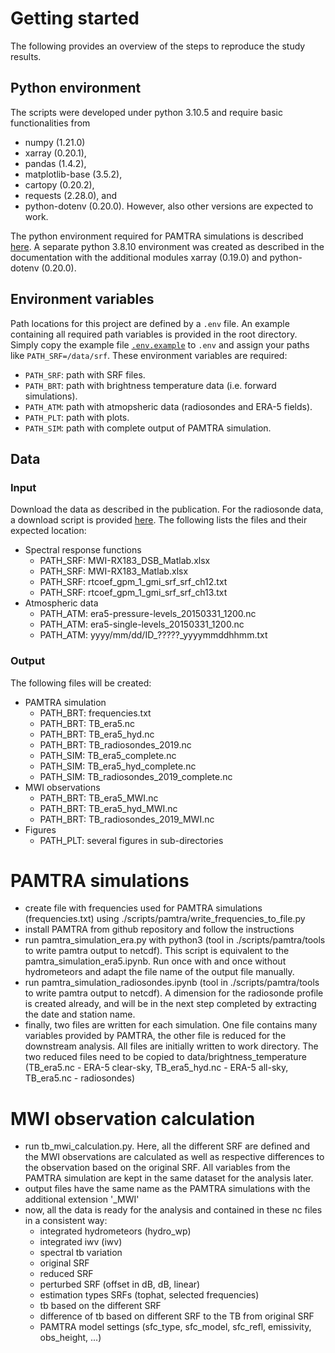 # Getting started
The following provides an overview of the steps to reproduce the study results.

## Python environment
The scripts were developed under python 3.10.5 and require basic functionalities 
from 
- numpy (1.21.0)
- xarray (0.20.1), 
- pandas (1.4.2), 
- matplotlib-base (3.5.2), 
- cartopy (0.20.2), 
- requests (2.28.0), and 
- python-dotenv (0.20.0). 
However, also other versions are expected to work.

The python environment required for PAMTRA simulations is described
[here](https://pamtra.readthedocs.io/en/latest/installation.html). 
A separate python 3.8.10 environment was created as described in the 
documentation with the additional modules xarray (0.19.0) and python-dotenv 
(0.20.0).

## Environment variables
Path locations for this project are defined by a `.env` file. An example
containing all required path variables is provided in the root directory.
Simply copy the example file [`.env.example`](../.env.example) to `.env` and 
assign your paths like `PATH_SRF=/data/srf`. These environment variables are 
required:
- `PATH_SRF`: path with SRF files.
- `PATH_BRT`: path with brightness temperature data (i.e. forward simulations).
- `PATH_ATM`: path with atmopsheric data (radiosondes and ERA-5 fields).
- `PATH_PLT`: path with plots.
- `PATH_SIM`: path with complete output of PAMTRA simulation.

## Data
### Input
Download the data as described in the publication. For the radiosonde data, a
download script is provided [here](../src/helpers/download_radiosondes.py).
The following lists the files and their expected location:
- Spectral response functions
    - PATH_SRF: MWI-RX183_DSB_Matlab.xlsx
    - PATH_SRF: MWI-RX183_Matlab.xlsx
    - PATH_SRF: rtcoef_gpm_1_gmi_srf_srf_ch12.txt
    - PATH_SRF: rtcoef_gpm_1_gmi_srf_srf_ch13.txt
- Atmospheric data
    - PATH_ATM: era5-pressure-levels_20150331_1200.nc
    - PATH_ATM: era5-single-levels_20150331_1200.nc
    - PATH_ATM: yyyy/mm/dd/ID_?????_yyyymmddhhmm.txt

### Output
The following files will be created:
- PAMTRA simulation
    - PATH_BRT: frequencies.txt
    - PATH_BRT: TB_era5.nc
    - PATH_BRT: TB_era5_hyd.nc
    - PATH_BRT: TB_radiosondes_2019.nc
    - PATH_SIM: TB_era5_complete.nc
    - PATH_SIM: TB_era5_hyd_complete.nc
    - PATH_SIM: TB_radiosondes_2019_complete.nc
- MWI observations
    - PATH_BRT: TB_era5_MWI.nc
    - PATH_BRT: TB_era5_hyd_MWI.nc
    - PATH_BRT: TB_radiosondes_2019_MWI.nc
- Figures
    - PATH_PLT: several figures in sub-directories

# PAMTRA simulations
- create file with frequencies used for PAMTRA simulations (frequencies.txt) 
  using ./scripts/pamtra/write_frequencies_to_file.py
- install PAMTRA from github repository and follow the instructions
- run pamtra_simulation_era.py with python3 (tool in ./scripts/pamtra/tools to
  write pamtra output to netcdf). This 
  script is equivalent to the pamtra_simulation_era5.ipynb. Run once with and 
  once without hydrometeors and adapt the file name of the output file manually.
- run pamtra_simulation_radiosondes.ipynb (tool in ./scripts/pamtra/tools to
  write pamtra output to netcdf). A dimension for the 
  radiosonde profile is created already, and will be in the next step completed 
  by extracting the date and station name.
- finally, two files are written for each simulation. One file contains many 
  variables provided by PAMTRA, the other file is reduced for the downstream 
  analysis. All files are initially written to work directory. The two reduced 
  files need to be copied to data/brightness_temperature (TB_era5.nc - ERA-5 
  clear-sky, TB_era5_hyd.nc - ERA-5 all-sky, TB_era5.nc - radiosondes)

# MWI observation calculation
- run tb_mwi_calculation.py. Here, all the different SRF are defined and the MWI 
  observations are calculated as well as respective differences to the 
  observation based on the original SRF. All variables from the PAMTRA 
  simulation are kept in the same dataset for the analysis later.
- output files have the same name as the PAMTRA simulations with the additional 
  extension '_MWI'
- now, all the data is ready for the analysis and contained in these nc files in 
  a consistent way:
  - integrated hydrometeors (hydro_wp)
  - integrated iwv (iwv)
  - spectral tb variation
  - original SRF
  - reduced SRF
  - perturbed SRF (offset in dB, dB, linear)
  - estimation types SRFs (tophat, selected frequencies)
  - tb based on the different SRF
  - difference of tb based on different SRF to the TB from original SRF
  - PAMTRA model settings (sfc_type, sfc_model, sfc_refl, emissivity, 
    obs_height, ...)

